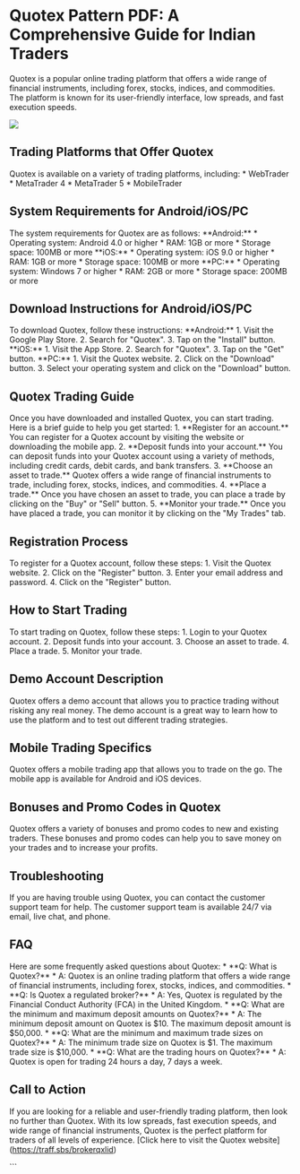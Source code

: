 # Quotex Pattern PDF: A Comprehensive Guide for Indian Traders

Quotex is a popular online trading platform that offers a wide range of
financial instruments, including forex, stocks, indices, and
commodities. The platform is known for its user-friendly interface, low
spreads, and fast execution speeds.

[![](https://static.quotex.io/files/4_en/300_250.jpg)](https://traff.sbs/brokerqxlid)

## Trading Platforms that Offer Quotex

Quotex is available on a variety of trading platforms, including: \*
WebTrader \* MetaTrader 4 \* MetaTrader 5 \* MobileTrader

## System Requirements for Android/iOS/PC

The system requirements for Quotex are as follows: \*\*Android:\*\* \*
Operating system: Android 4.0 or higher \* RAM: 1GB or more \* Storage
space: 100MB or more \*\*iOS:\*\* \* Operating system: iOS 9.0 or higher
\* RAM: 1GB or more \* Storage space: 100MB or more \*\*PC:\*\* \*
Operating system: Windows 7 or higher \* RAM: 2GB or more \* Storage
space: 200MB or more

## Download Instructions for Android/iOS/PC

To download Quotex, follow these instructions: \*\*Android:\*\* 1. Visit
the Google Play Store. 2. Search for "Quotex". 3. Tap on the
"Install" button. \*\*iOS:\*\* 1. Visit the App Store. 2. Search
for "Quotex". 3. Tap on the "Get" button. \*\*PC:\*\* 1.
Visit the Quotex website. 2. Click on the "Download" button. 3.
Select your operating system and click on the "Download" button.

## Quotex Trading Guide

Once you have downloaded and installed Quotex, you can start trading.
Here is a brief guide to help you get started: 1. \*\*Register for an
account.\*\* You can register for a Quotex account by visiting the
website or downloading the mobile app. 2. \*\*Deposit funds into your
account.\*\* You can deposit funds into your Quotex account using a
variety of methods, including credit cards, debit cards, and bank
transfers. 3. \*\*Choose an asset to trade.\*\* Quotex offers a wide
range of financial instruments to trade, including forex, stocks,
indices, and commodities. 4. \*\*Place a trade.\*\* Once you have chosen
an asset to trade, you can place a trade by clicking on the "Buy"
or "Sell" button. 5. \*\*Monitor your trade.\*\* Once you have
placed a trade, you can monitor it by clicking on the "My Trades"
tab.

## Registration Process

To register for a Quotex account, follow these steps: 1. Visit the
Quotex website. 2. Click on the "Register" button. 3. Enter your
email address and password. 4. Click on the "Register" button.

## How to Start Trading

To start trading on Quotex, follow these steps: 1. Login to your Quotex
account. 2. Deposit funds into your account. 3. Choose an asset to
trade. 4. Place a trade. 5. Monitor your trade.

## Demo Account Description

Quotex offers a demo account that allows you to practice trading without
risking any real money. The demo account is a great way to learn how to
use the platform and to test out different trading strategies.

## Mobile Trading Specifics

Quotex offers a mobile trading app that allows you to trade on the go.
The mobile app is available for Android and iOS devices.

## Bonuses and Promo Codes in Quotex

Quotex offers a variety of bonuses and promo codes to new and existing
traders. These bonuses and promo codes can help you to save money on
your trades and to increase your profits.

## Troubleshooting

If you are having trouble using Quotex, you can contact the customer
support team for help. The customer support team is available 24/7 via
email, live chat, and phone.

## FAQ

Here are some frequently asked questions about Quotex: \* \*\*Q: What is
Quotex?\*\* \* A: Quotex is an online trading platform that offers a
wide range of financial instruments, including forex, stocks, indices,
and commodities. \* \*\*Q: Is Quotex a regulated broker?\*\* \* A: Yes,
Quotex is regulated by the Financial Conduct Authority (FCA) in the
United Kingdom. \* \*\*Q: What are the minimum and maximum deposit
amounts on Quotex?\*\* \* A: The minimum deposit amount on Quotex is
\$10. The maximum deposit amount is \$50,000. \* \*\*Q: What are the
minimum and maximum trade sizes on Quotex?\*\* \* A: The minimum trade
size on Quotex is \$1. The maximum trade size is \$10,000. \* \*\*Q:
What are the trading hours on Quotex?\*\* \* A: Quotex is open for
trading 24 hours a day, 7 days a week.

## Call to Action

If you are looking for a reliable and user-friendly trading platform,
then look no further than Quotex. With its low spreads, fast execution
speeds, and wide range of financial instruments, Quotex is the perfect
platform for traders of all levels of experience. \[Click here to visit
the Quotex website\](https://traff.sbs/brokerqxlid)

\`\`\`

